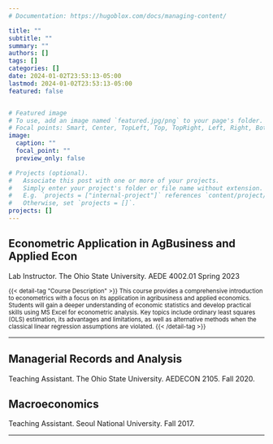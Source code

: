 ```yaml
---
# Documentation: https://hugoblox.com/docs/managing-content/

title: ""
subtitle: ""
summary: ""
authors: []
tags: []
categories: []
date: 2024-01-02T23:53:13-05:00
lastmod: 2024-01-02T23:53:13-05:00
featured: false


# Featured image
# To use, add an image named `featured.jpg/png` to your page's folder.
# Focal points: Smart, Center, TopLeft, Top, TopRight, Left, Right, BottomLeft, Bottom, BottomRight.
image:
  caption: ""
  focal_point: ""
  preview_only: false

# Projects (optional).
#   Associate this post with one or more of your projects.
#   Simply enter your project's folder or file name without extension.
#   E.g. `projects = ["internal-project"]` references `content/project/deep-learning/index.md`.
#   Otherwise, set `projects = []`.
projects: []
---
```


## Econometric Application in AgBusiness and Applied Econ
Lab Instructor. The Ohio State University. AEDE 4002.01 Spring 2023 
<!-- **[[Syllabus]](https://jareonline.org/articles/upgrading-food-product-quality-evaluating-the-impact-of-competition-and-non-tariff-measures/)** -->



<span style="font-size: smaller;">
{{< detail-tag "Course Description" >}}
This course provides a comprehensive introduction to econometrics with a focus on its application in agribusiness and applied economics. Students will gain a deeper understanding of economic statistics and develop practical skills using MS Excel for econometric analysis. Key topics include ordinary least squares (OLS) estimation, its advantages and limitations, as well as alternative methods when the classical linear regression assumptions are violated.
{{< /detail-tag >}}
</span>
<br>

---


## Managerial Records and Analysis
Teaching Assistant. The Ohio State University. AEDECON 2105. Fall 2020.

## Macroeconomics
Teaching Assistant. Seoul National University. Fall 2017.


---

